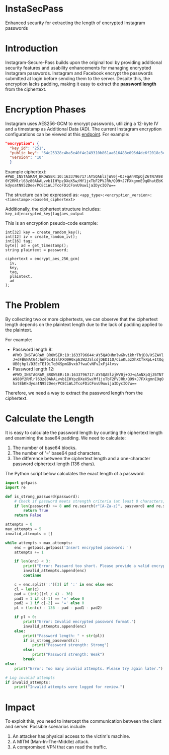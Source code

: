 # InstaSecPass
Enhanced security for extracting the length of encrypted Instagram passwords

# Introduction
Instagram-Secure-Pass builds upon the original tool by providing additional security features and usability enhancements for managing encrypted Instagram passwords. Instagram and Facebook encrypt the passwords submitted at login before sending them to the server. Despite this, the encryption lacks padding, making it easy to extract the **password length** from the ciphertext.

# Encryption Phases
Instagram uses AES256-GCM to encrypt passwords, utilizing a 12-byte IV and a timestamp as Additional Data (AD). The current Instagram encryption configurations can be viewed at this [endpoint](https://www.instagram.com/data/shared_data/). For example:
```json
"encryption": {
  "key_id": "251",
  "public_key": "64c25328c4ba5e40f4e249310b861aa616488e096d4de6f2018c3c33c5e6d75c",
  "version": "10"
  }
```

Example ciphertext:
`#PWD_INSTAGRAM_BROWSER:10:1633796717:AY5QAElzjWV0j+OJ+qAnNXpQjZ6TN7A980Y2RMlrl63z80AkALvvb1IHYpzDXeX5w/Mf1jxTbF2PVJRh/Q99+J7FXkgmnE9qOhatEbKkdyoatN952Dee/PC8CiWLJTcoFDiCFovU9uwijaIDycIQ7w==`

The structure can be expressed as: 
`<app_type>:<encryption_version>:<timestamp>:<base64_ciphertext>`

Additionally, the ciphertext structure includes:
`key_id|encrypted_key|tag|aes_output`

This is an encryption pseudo-code example:
```
int[32] key = create_random_key();
int[12] iv = create_random_iv();
int[16] tag;
byte[] ad = get_timestamp();
string plaintext = password;

ciphertext = encrypt_aes_256_gcm(
  iv,
  key,
  tag,
  plaintext,
  ad 
);
```

# The Problem
By collecting two or more ciphertexts, we can observe that the ciphertext length depends on the plaintext length due to the lack of padding applied to the plaintext.

For example:
- Password length 8: `#PWD_INSTAGRAM_BROWSER:10:1633796644:AY5QAOHhnlwGkvikhrThjD0/XSZAVlJ+dFBGNAtG4JhnP5c42slFXO0H0xpE3W2JSlcdjDEDI1O/CioKL5zXhXCfkRpL+ItOqUB0jhpl/D3EcTEI9iTq0XSpmGDvxb7fwaCvNFv2xFj4lvsv`
- Password length 12: `#PWD_INSTAGRAM_BROWSER:10:1633796717:AY5QAElzjWV0j+OJ+qAnNXpQjZ6TN7A980Y2RMlrl63z80AkALvvb1IHYpzDXeX5w/Mf1jxTbF2PVJRh/Q99+J7FXkgmnE9qOhatEbKkdyoatN952Dee/PC8CiWLJTcoFDiCFovU9uwijaIDycIQ7w==`

Therefore, we need a way to extract the password length from the ciphertext.

# Calculate the Length
It is easy to calculate the password length by counting the ciphertext length and examining the base64 padding. We need to calculate:
1. The number of base64 blocks.
2. The number of '=' base64 pad characters.
3. The difference between the ciphertext length and a one-character password ciphertext length (136 chars).

The Python script below calculates the exact length of a password:
```python
import getpass
import re

def is_strong_password(password):
    # Check if password meets strength criteria (at least 8 characters, includes letters and numbers)
    if len(password) >= 8 and re.search(r"[A-Za-z]", password) and re.search(r"\d", password):
        return True
    return False

attempts = 0
max_attempts = 5
invalid_attempts = []

while attempts < max_attempts:
    enc = getpass.getpass('Insert encrypted password: ')
    attempts += 1

    if len(enc) < 3:
        print("Error: Password too short. Please provide a valid encrypted password.")
        invalid_attempts.append(enc)
        continue

    c = enc.split(':')[3] if ':' in enc else enc
    cl = len(c)
    pad = (int)((cl / 4) - 36)
    pad1 = 1 if c[-1] == '=' else 0
    pad2 = 1 if c[-2] == '=' else 0
    pl = (len(c) - 136 - pad - pad1 - pad2)

    if pl < 0:
        print("Error: Invalid encrypted password format.")
        invalid_attempts.append(enc)
    else:        
        print("Password length: " + str(pl))
        if is_strong_password(c):
            print("Password strength: Strong")
        else:
            print("Password strength: Weak")
        break
else:
    print("Error: Too many invalid attempts. Please try again later.")

# Log invalid attempts
if invalid_attempts:
    print("Invalid attempts were logged for review.")
```

# Impact
To exploit this, you need to intercept the communication between the client and server. Possible scenarios include:
1. An attacker has physical access to the victim's machine.
2. A MITM (Man-In-The-Middle) attack.
3. A compromised VPN that can read the traffic.

